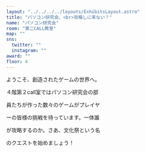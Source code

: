 ```yaml
---
layout: "../../../../layouts/ExhibitsLayout.astro"
title: "パソコン研究会、<br>攻略しに来ない？"
name: "パソコン研究会"
room: "第二CALL教室"
map: ""
sns:
  twitter: ""
  instagram: ""
award: ""
floor: 4
---
```


ようこそ、創造されたゲームの世界へ。

４階第２call室ではパソコン研究会の部

員たちが作った数々のゲームがプレイヤ

ーの皆様の挑戦を待っています。一体誰

が攻略するのか。さあ、文化祭という名

のクエストを始めましょう！
